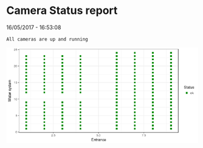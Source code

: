 Camera Status report
================
16/05/2017 - 16:53:08

    All cameras are up and running

![](camreport_files/figure-markdown_github/unnamed-chunk-2-1.png)
